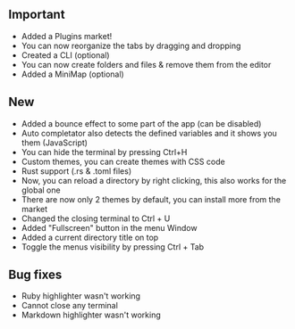 ## Important

- Added a Plugins market!
- You can now reorganize the tabs by dragging and dropping
- Created a CLI (optional)
- You can now create folders and files & remove them from the editor
- Added a MiniMap (optional)

## New

- Added a bounce effect to some part of the app (can be disabled)
- Auto completator also detects the defined variables and it shows you them (JavaScript)
- You can hide the terminal by pressing Ctrl+H
- Custom themes, you can create themes with CSS code 
- Rust support (.rs & .toml files)
- Now, you can reload a directory by right clicking, this also works for the global one
- There are now only 2 themes by default, you can install more from the market
- Changed the closing terminal to Ctrl + U
- Added "Fullscreen" button in the menu Window
- Added a current directory title on top
- Toggle the menus visibility by pressing Ctrl + Tab

## Bug fixes

- Ruby highlighter wasn't working
- Cannot close any terminal
- Markdown highlighter wasn't working










